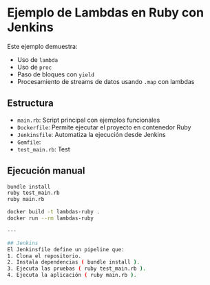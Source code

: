 # Ejemplo de Lambdas en Ruby con Jenkins

Este ejemplo demuestra:

- Uso de `lambda`
- Uso de `proc`
- Paso de bloques con `yield`
- Procesamiento de streams de datos usando `.map` con lambdas

## Estructura

- `main.rb`: Script principal con ejemplos funcionales
- `Dockerfile`: Permite ejecutar el proyecto en contenedor Ruby
- `Jenkinsfile`: Automatiza la ejecución desde Jenkins
- `Gemfile`:
- `test_main.rb`: Test 

## Ejecución manual

```bash
bundle install
ruby test_main.rb
ruby main.rb

docker build -t lambdas-ruby .
docker run --rm lambdas-ruby

---

## Jenkins
El Jenkinsfile define un pipeline que:
1. Clona el repositorio.
2. Instala dependencias ( bundle install ).
3. Ejecuta las pruebas ( ruby test_main.rb ).
4. Ejecuta la aplicación ( ruby main.rb ).

